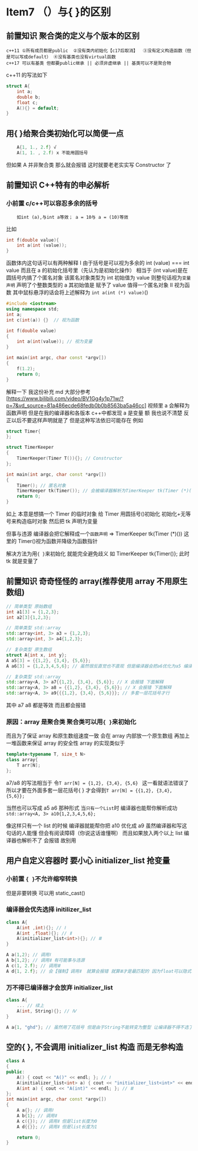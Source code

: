 # Item7 （）与{ }的区别

## 前置知识 聚合类的定义与个版本的区别

    c++11 ①所有成员都是public  ②没有类内初始化【c17后取消】  ③没有定义构造函数（但是可以写成default） ④没有基类也没有virtual函数
    c++17 可以有基类 但都要public继承 || 必须非虚继承 || 基类可以不是聚合物

c++11 的写法如下

```cpp
struct A{
    int a;
    double b;
    float c;
    A(){} = default;
}
```

## 用{ }给聚合类初始化可以简便一点

```cpp
    A{1, 1., 2.f} √
    A(1, 1. , 2.f) x 不能用圆括号
```

但如果 A 并非聚合类 那么就会报错 这时就要老老实实写 Constructor 了

## 前置知识 C++特有的申必解析

### 小前置 c/c++可以容忍多余的括号

        如int (a),与int a等效； a = 10与 a = (10)等效

比如

```cpp
int f(double value){
    int a(int (value));
}
```

函数体内这句话可以有两种解释
Ⅰ 由于括号是可以视为多余的 int (value) === int value 而且在 a 的初始化括号里（先认为是初始化操作） 相当于
(int value)是在圆括号内搞了个匿名对象 该匿名对象类型为 int 初始值为 value
则整句话视为`变量声明` 声明了个整数类型的 a 其初始值是 赋予了 value 值得一个匿名对象
Ⅱ 视为函数 其中鼠标悬浮的话会将上述解释为 `int a(int (*) value)`()

```cpp
#include <iostream>
using namespace std;
int a;
int c(int(a)) {}  // 视为函数

int f(double value)
{
    int a(int(value)); // 视为变量
}

int main(int argc, char const *argv[])
{
    f(1.2);
    return 0;
}
```

解释一下 我这份补充 md 大部分参考[https://www.bilibili.com/video/BV1Gg4y1p71w/?p=7&vd_source=81a486ecde68fedb0b0b8563ba5a46cc]
视频里 a 会解释为函数声明 但是在我的编译器和各版本 c++中都发现 a 是变量 额 我也说不清楚 反正以后不要这样声明就是了
但是这种写法依旧可能存在 例如

```cpp
struct Timer{
};

struct TimerKeeper
{
    TimerKeeper(Timer T()){}; // Constructor
};

int main(int argc, char const *argv[])
{
    Timer(); // 匿名对象
    TimerKeeper tk(Timer()); // 会被编译器解析为TimerKeeper tk(Timer (*)())
    return 0;
}
```

如上
本意是想搞一个 Timer 的临时对象 给 Timer 用圆括号()初始化
初始化+无等号来构造临时对象 然后把 tk 声明为变量

但事与违源 编译器会把它解释成一个`函数声明` => TimerKeeper tk(Timer (\*)()) 这里的 Timer()视为函数并降级为函数指针

解决方法为用`{ }`来初始化 就能完全避免歧义 如 TimerKeeper tk{Timer()}; 此时 tk 就是变量了

## 前置知识 奇奇怪怪的 array(推荐使用 array 不用原生数组)

```cpp
// 简单类型 原始数组
int a1[3] = {1,2,3};
int a2[3]{1,2,3};

// 简单类型 std::array
std::array<int, 3> a3 = {1,2,3};
std::array<int, 3> a4{1,2,3};

// 复杂类型 原生数组
struct A{int x, int y};
A a5[3] = {{1,2}, {3,4}, {5,6}};
A a6[3] = {1,2,3,4,5,6}; // 虽然很反直觉也不直观 但是编译器会把a6优化为a5 编译器 很神奇罢

// 复杂类型 std::array
std::array<A, 3> a7{{1,2}, {3,4}, {5,6}}; // X 会报错 下面解释
std::array<A, 3> a8 = {{1,2}, {3,4}, {5,6}}; // X 会报错 下面解释
std::array<A, 3> a9{{{1,2}, {3,4}, {5,6}}}; // 多套一层花括号才行
```

其中 a7 a8 都是等效 而且都会报错

### 原因：array 是聚合类 聚合类可以用`{ }`来初始化

而且为了保证 array 和原生数组速度一致 会在 array 内部放一个原生数组 再加上一堆函数来保证 array 的安全性
array 的实现类似于

```cpp
template<typename T, size_t N>
class array{
    T arr[N];
};
```

a7/a8 的写法相当于 令`T arr[N] = {1,2}, {3,4}, {5,6} ` 这一看就语法错误了
所以才要在外面多套一层花括号{ } 才会得到`T arr[N] = {{1,2}, {3,4}, {5,6}};`

当然也可以写成 a5 a6 那种形式 当`只有一个List`时 编译器也能帮你解析成功
`std::array<A, 3> a10{1,2,3,4,5,6};`

像这样只有一个 list 的时候 编译器就能帮你把 a10 优化成 a9
虽然编译器和写这句话的人能懂 但会有阅读障碍（你说这话谁懂啊）
而且如果放入两个以上 list 编译器也解析不了 会报错
故别用

## 用户自定义容器时 要小心 initializer_list 抢变量

### 小前置 `{ }`不允许缩窄转换

但是非要转换 可以用 static_cast()

### 编译器会优先选择 initilizer_list

```cpp
class A{
    A(int ,int){}; // Ⅰ
    A(int ,float){}; // Ⅱ
    A(initializer_list<int>){}; // Ⅲ
}

A a(1,2); // 调用Ⅰ
A b{1,2}; // 调用Ⅱ 有可能事与违源
A c(1, 2.f); // 调用Ⅲ
A d{1, 2.f}; // 会【强制】调用Ⅱ  就算会报错 就算Ⅲ才是最匹配的 因为float可以隐式转变为整型
```

### 万不得已编译器才会放弃 initializer_list

```cpp
class A{
    ... // 续上
    A(int, String){}; // Ⅳ
}

A a{1, "ghd"}; // 虽然用了花括号 但是由于String不能转变为整型 让编译器不得不选了Ⅳ
```

## 空的{ }, 不会调用 initializer_list 构造 而是无参构造

```cpp
class A
{
public:
    A() { cout << "A()" << endl; }; // Ⅰ
    A(initializer_list<int> a) { cout << "initializer_list<int>" << endl; }; // Ⅱ
    A(int a) { cout << "A(int)" << endl; }; // Ⅲ
};
int main(int argc, char const *argv[])
{
    A a{}; // 调用Ⅰ
    A b{1}; // 调用Ⅱ
    A c({}); // 调用Ⅱ 但是list长度为0
    A d{{}}; // 调用Ⅱ 但是list长度为1

    return 0;
}

```
